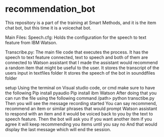 # recommendation_bot

This repository is a part of the training at Smart Methods, and it is the item chat bot, but this time it is a voicechat bot.

Main Files:
Speech.cfg:
Holds the configuration for the speech to text feature from IBM Watson. 


Transcribe.py: 
The main file code that executes the process. It has the speech to text feature connected, text to speech and both of them are connected to Watson assistant that I made the assistant would recommend a random item that might be useful to the user. 
It stores the transcript of the users input in textfiles folder 
It stores the speech of the bot in sounddfiles folder

setup
Using the terminal on Visual studio code, or cmd make sure to have the following
Pip install pyaudio 
Pip install ibm Watson
After doing that you can run the file using the following command
/path>  python transctibe.py 
Then you will see the message recording started 
You can say recommend, recommend an item or similar phrases that would prompt Watson assistant to respond with an item and it would be voiced back to you by the text to speech feature. 
Then the bot will ask you if you want another item if you agree it will keep recommending you items until you say no 
And that would display the last message which will end the session.

